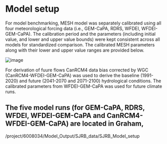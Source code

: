 # Model setup

For model benchmarking, MESH model was separately calibrated using all four meteorological forcing data (i.e., GEM-CaPA, RDRS, WFDEI, WFDEI-GEM-CaPA). The calibration period and the parameters (including initial value, and lower and upper value bounds) were kept consistent across all models for standardized comparison. The calibrated MESH parameters along with their lower and upper value ranges are provided below. 

![image](https://user-images.githubusercontent.com/30961063/133690992-fab87c8d-a283-4d9d-9020-31ccd11797aa.png)

For derivation of fuure flows CanRCM4 data bias corrected by WGC (CanRCM4-WFDEI-GEM-CaPA) was used to derive the baseline (1991-2020) and future (2041-2070 and 2071-2100) hydrological conditions. The calibrated parameters from WFDEI-GEM-CaPA was used for future climate runs.

## The five model runs (for GEM-CaPA, RDRS, WFDEI, WFDEI-GEM-CaPA and CanRCM4-WFDEI-GEM-CaPA) are located in Graham,
/project/6008034/Model_Output/SJRB_data/SJRB_Model_setup
